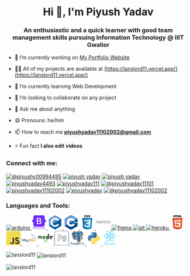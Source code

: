 




<h1 align="center">Hi 👋, I'm Piyush Yadav</h1>
<h3 align="center">An enthusiastic and a quick learner with good team management skills pursuing Information Technology @ IIIT Gwalior</h3>

- 🔭 I’m currently working on [My Portfolio Website](https://lanslord11.vercel.app/)

- 👨‍💻 All of my projects are available at [https://lanslord11.vercel.app/](https://lanslord11.vercel.app/)

- 🌱 I’m currently learning Web Development
- 👯 I’m looking to collaborate on any project

- 💬 Ask me about anything

- 😄 Pronouns: he/him

- 📫 How to reach me **piyushyadav11102002@gmail.com**

- ⚡ Fun fact **I also edit videos**


<h3 align="left">Connect with me:</h3>
<p align="left">
<a href="https://twitter.com/@piyushy00994495" target="blank"><img align="center" src="https://raw.githubusercontent.com/rahuldkjain/github-profile-readme-generator/master/src/images/icons/Social/twitter.svg" alt="@piyushy00994495" height="30" width="40" /></a>
<a href="https://linkedin.com/in/piyush yadav" target="blank"><img align="center" src="https://raw.githubusercontent.com/rahuldkjain/github-profile-readme-generator/master/src/images/icons/Social/linked-in-alt.svg" alt="piyush yadav" height="30" width="40" /></a>
<a href="https://fb.com/piyush yadav" target="blank"><img align="center" src="https://raw.githubusercontent.com/rahuldkjain/github-profile-readme-generator/master/src/images/icons/Social/facebook.svg" alt="piyush yadav" height="30" width="40" /></a>
<a href="https://instagram.com/piyushyadav4493" target="blank"><img align="center" src="https://raw.githubusercontent.com/rahuldkjain/github-profile-readme-generator/master/src/images/icons/Social/instagram.svg" alt="piyushyadav4493" height="30" width="40" /></a>
<a href="https://www.codechef.com/users/piyushyadav111" target="blank"><img align="center" src="https://cdn.jsdelivr.net/npm/simple-icons@3.1.0/icons/codechef.svg" alt="piyushyadav111" height="30" width="40" /></a>
<a href="https://www.hackerrank.com/@piyushyadav11101" target="blank"><img align="center" src="https://raw.githubusercontent.com/rahuldkjain/github-profile-readme-generator/master/src/images/icons/Social/hackerrank.svg" alt="@piyushyadav11101" height="30" width="40" /></a>
<a href="https://codeforces.com/profile/piyushyadav11102002" target="blank"><img align="center" src="https://cdn.jsdelivr.net/npm/simple-icons@3.0.1/icons/codeforces.svg" alt="piyushyadav11102002" height="30" width="40" /></a>
<a href="https://www.leetcode.com/piyushyadav" target="blank"><img align="center" src="https://raw.githubusercontent.com/rahuldkjain/github-profile-readme-generator/master/src/images/icons/Social/leet-code.svg" alt="piyushyadav" height="30" width="40" /></a>
<a href="https://www.hackerearth.com/@piyushyadav11102002" target="blank"><img align="center" src="https://raw.githubusercontent.com/rahuldkjain/github-profile-readme-generator/master/src/images/icons/Social/hackerearth.svg" alt="@piyushyadav11102002" height="30" width="40" /></a>
</p>

<h3 align="left">Languages and Tools:</h3>
<p align="left"> <a href="https://www.arduino.cc/" target="_blank"> <img src="https://cdn.worldvectorlogo.com/logos/arduino-1.svg" alt="arduino" width="40" height="40"/> </a> <a href="https://getbootstrap.com" target="_blank"> <img src="https://raw.githubusercontent.com/devicons/devicon/master/icons/bootstrap/bootstrap-plain-wordmark.svg" alt="bootstrap" width="40" height="40"/> </a> <a href="https://www.cprogramming.com/" target="_blank"> <img src="https://raw.githubusercontent.com/devicons/devicon/master/icons/c/c-original.svg" alt="c" width="40" height="40"/> </a> <a href="https://www.w3schools.com/cpp/" target="_blank"> <img src="https://raw.githubusercontent.com/devicons/devicon/master/icons/cplusplus/cplusplus-original.svg" alt="cplusplus" width="40" height="40"/> </a> <a href="https://www.w3schools.com/css/" target="_blank"> <img src="https://raw.githubusercontent.com/devicons/devicon/master/icons/css3/css3-original-wordmark.svg" alt="css3" width="40" height="40"/> </a> <a href="https://expressjs.com" target="_blank"> <img src="https://raw.githubusercontent.com/devicons/devicon/master/icons/express/express-original-wordmark.svg" alt="express" width="40" height="40"/> </a> <a href="https://www.figma.com/" target="_blank"> <img src="https://www.vectorlogo.zone/logos/figma/figma-icon.svg" alt="figma" width="40" height="40"/> </a> <a href="https://git-scm.com/" target="_blank"> <img src="https://www.vectorlogo.zone/logos/git-scm/git-scm-icon.svg" alt="git" width="40" height="40"/> </a> <a href="https://heroku.com" target="_blank"> <img src="https://www.vectorlogo.zone/logos/heroku/heroku-icon.svg" alt="heroku" width="40" height="40"/> </a> <a href="https://www.w3.org/html/" target="_blank"> <img src="https://raw.githubusercontent.com/devicons/devicon/master/icons/html5/html5-original-wordmark.svg" alt="html5" width="40" height="40"/> </a> <a href="https://developer.mozilla.org/en-US/docs/Web/JavaScript" target="_blank"> <img src="https://raw.githubusercontent.com/devicons/devicon/master/icons/javascript/javascript-original.svg" alt="javascript" width="40" height="40"/> </a> <a href="https://www.mysql.com/" target="_blank"> <img src="https://raw.githubusercontent.com/devicons/devicon/master/icons/mysql/mysql-original-wordmark.svg" alt="mysql" width="40" height="40"/> </a> <a href="https://nodejs.org" target="_blank"> <img src="https://raw.githubusercontent.com/devicons/devicon/master/icons/nodejs/nodejs-original-wordmark.svg" alt="nodejs" width="40" height="40"/> </a> <a href="https://www.photoshop.com/en" target="_blank"> <img src="https://raw.githubusercontent.com/devicons/devicon/master/icons/photoshop/photoshop-line.svg" alt="photoshop" width="40" height="40"/> </a> <a href="https://www.postgresql.org" target="_blank"> <img src="https://raw.githubusercontent.com/devicons/devicon/master/icons/postgresql/postgresql-original-wordmark.svg" alt="postgresql" width="40" height="40"/> </a> <a href="https://www.python.org" target="_blank"> <img src="https://raw.githubusercontent.com/devicons/devicon/master/icons/python/python-original.svg" alt="python" width="40" height="40"/> </a> <a href="https://reactjs.org/" target="_blank"> <img src="https://raw.githubusercontent.com/devicons/devicon/master/icons/react/react-original-wordmark.svg" alt="react" width="40" height="40"/> </a> </p>

<p><img align="left" src="https://github-readme-stats.vercel.app/api/top-langs?username=lanslord11&show_icons=true&locale=en&layout=compact" alt="lanslord11" /></p>

<p>&nbsp;<img align="center" src="https://github-readme-stats.vercel.app/api?username=lanslord11&show_icons=true&locale=en" alt="lanslord11" /></p>

<p><img align="center" src="https://github-readme-streak-stats.herokuapp.com/?user=lanslord11&" alt="lanslord11" /></p>
